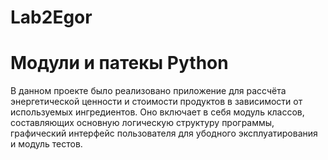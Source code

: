 # Lab2Egor
<h1>Модули и патекы Python</h1>
В данном проекте было реализовано приложение для рассчёта энергетической ценности и стоимости продуктов в зависимости от используемых ингредиентов. Оно включает в себя модуль классов, составляющих основную логическую структуру программы, графический интерфейс пользователя для убодного эксплуатирования и модуль тестов. 
